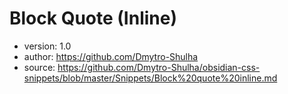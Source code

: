 # Block Quote (Inline)

- version: 1.0
- author: https://github.com/Dmytro-Shulha
- source: https://github.com/Dmytro-Shulha/obsidian-css-snippets/blob/master/Snippets/Block%20quote%20inline.md
